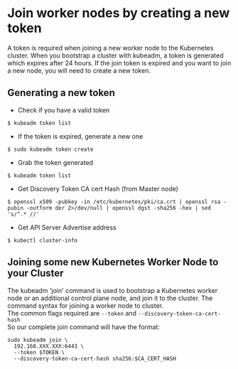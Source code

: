 # Join worker nodes by creating a new token

A token is required when joining a new worker node to the Kubernetes cluster. When you bootstrap a cluster with kubeadm, a token is generated which expires after 24 hours. If the join token is expired and you want to join a 
new node, you will need to create a new token.

## Generating a new token

* Check if you have a valid token
```
$ kubeadm token list
```
* If the token is expired, generate a new one
```
$ sudo kubeadm token create
```
* Grab the token generated
```
$ kubeadm token list
```
* Get Discovery Token CA cert Hash (from Master node)
```
$ openssl x509 -pubkey -in /etc/kubernetes/pki/ca.crt | openssl rsa -pubin -outform der 2>/dev/null | openssl dgst -sha256 -hex | sed 's/^.* //'
```
* Get API Server Advertise address
```
$ kubectl cluster-info
```
## Joining some new Kubernetes Worker Node to your Cluster

The kubeadm 'join' command is used to bootstrap a Kubernetes worker node or an additional control plane node, and join it to the cluster. The command syntax for joining a worker node to cluster.
<br/>
The common flags required are ```--token``` and ```--discovery-token-ca-cert-hash```
<br/>So our complete join command will have the format:
```
sudo kubeadm join \
  192.168.XXX.XXX:6443 \
  --token $TOKEN \
  --discovery-token-ca-cert-hash sha256:$CA_CERT_HASH
```